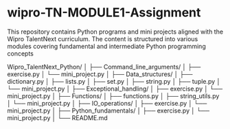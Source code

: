 # wipro-TN-MODULE1-Assignment
This repository contains Python programs and mini projects aligned with the Wipro TalentNext curriculum. The content is structured into various modules covering fundamental and intermediate Python programming concepts

Wipro_TalentNext_Python/ │ ├── Command_line_arguments/ │ ├── exercise.py │ └── mini_project.py │ ├── Data_structures/ │ ├── dictionary.py │ ├── lists.py │ ├── set.py │ ├── string.py │ ├── tuple.py │ └── mini_project.py │ ├── Exceptional_handling/ │ ├── exercise.py │ └── mini_project.py │ ├── Functions/ │ ├── functions.py │ ├── string_utils.py │ └── mini_project.py │ ├── IO_operations/ │ ├── exercise.py │ └── mini_project.py │ ├── Python_fundamentals/ │ ├── exercise.py │ └── mini_project.py │ └── README.md
